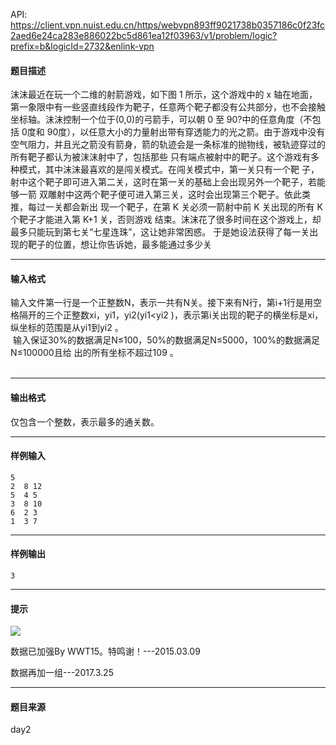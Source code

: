 API: https://client.vpn.nuist.edu.cn/https/webvpn893ff9021738b0357186c0f23fc2aed6e24ca283e886022bc5d861ea12f03963/v1/problem/logic?prefix=b&logicId=2732&enlink-vpn

#### 题目描述

沫沫最近在玩一个二维的射箭游戏，如下图 1 所示，这个游戏中的 x 轴在地面，第一象限中有一些竖直线段作为靶子，任意两个靶子都没有公共部分，也不会接触坐标轴。沫沫控制一个位于(0,0)的弓箭手，可以朝 0 至 90?中的任意角度（不包括 0度和 90度），以任意大小的力量射出带有穿透能力的光之箭。由于游戏中没有空气阻力，并且光之箭没有箭身，箭的轨迹会是一条标准的抛物线，被轨迹穿过的所有靶子都认为被沫沫射中了，包括那些 只有端点被射中的靶子。这个游戏有多种模式，其中沫沫最喜欢的是闯关模式。在闯关模式中，第一关只有一个靶 子，射中这个靶子即可进入第二关，这时在第一关的基础上会出现另外一个靶子，若能够一箭 双雕射中这两个靶子便可进入第三关，这时会出现第三个靶子。依此类推，每过一关都会新出 现一个靶子，在第 K 关必须一箭射中前 K 关出现的所有 K 个靶子才能进入第 K+1 关，否则游戏 结束。沫沫花了很多时间在这个游戏上，却最多只能玩到第七关“七星连珠”，这让她非常困惑。 于是她设法获得了每一关出现的靶子的位置，想让你告诉她，最多能通过多少关

---

#### 输入格式

输入文件第一行是一个正整数N，表示一共有N关。接下来有N行，第i+1行是用空格隔开的三个正整数xi，yi1，yi2(yi1<yi2 )，表示第i关出现的靶子的横坐标是xi，纵坐标的范围是从yi1到yi2 。   
 输入保证30%的数据满足N≤100，50%的数据满足N≤5000，100%的数据满足N≤100000且给 出的所有坐标不超过109 。   
 

---

#### 输出格式

仅包含一个整数，表示最多的通关数。

---

#### 样例输入
```
5                                
2  8 12
5  4 5
3  8 10
6  2 3
1  3 7

```

---

#### 样例输出
```
3

```

---

#### 提示

![](../file/2732_0.jpg)

数据已加强By WWT15。特鸣谢！---2015.03.09

数据再加一组---2017.3.25

---

#### 题目来源

day2